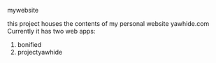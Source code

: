 mywebsite

this project houses the contents of my personal website yawhide.com<br>
Currently it has two web apps:
<ol>
  <li>bonified</li>
  <li>projectyawhide</li>
</ol>
